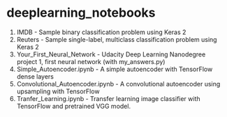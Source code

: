 # deeplearning_notebooks
1. IMDB - Sample binary classification problem using Keras 2
2. Reuters - Sample single-label, multiclass classification problem using Keras 2
3. Your_First_Neural_Network - Udacity Deep Learning Nanodegree project 1, first neural network (with my_answers.py)
4. Simple_Autoencoder.ipynb - A simple autoencoder with TensorFlow dense layers
5. Convolutional_Autoencoder.ipynb - A convolutional autoencoder using upsampling with TensorFlow 
6. Tranfer_Learning.ipynb - Transfer learning image classifier with TensorFlow and pretrained VGG model.
